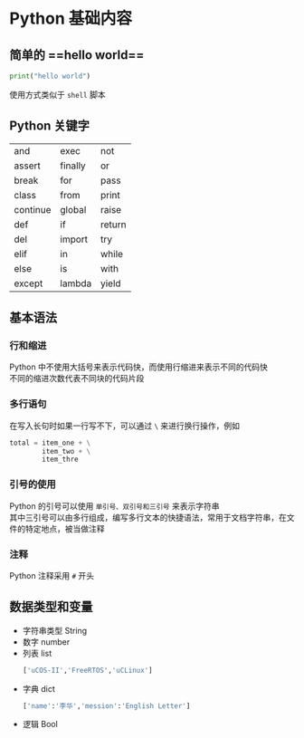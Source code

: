 # Python 基础内容

## 简单的 ==hello world==

```python
print("hello world")
```

使用方式类似于 `shell` 脚本

## Python 关键字

<table class="reference">
<tbody><tr><td>and</td><td>exec</td><td>not</td></tr>
<tr><td>assert</td><td>finally</td><td>or</td></tr>
<tr><td>break</td><td>for</td><td>pass</td></tr>
<tr><td>class</td><td>from</td><td>print</td></tr>
<tr><td>continue</td><td>global</td><td>raise</td></tr>
<tr><td>def</td><td>if</td><td>return</td></tr>
<tr><td>del</td><td>import</td><td>try</td></tr>
<tr><td>elif</td><td>in</td><td>while</td></tr>
<tr><td>else</td><td>is</td><td>with </td></tr>
<tr><td>except</td><td>lambda</td><td>yield</td></tr>
</tbody></table>

## 基本语法

### 行和缩进

Python 中不使用大括号来表示代码快，而使用行缩进来表示不同的代码快\
不同的缩进次数代表不同块的代码片段

### 多行语句

在写入长句时如果一行写不下，可以通过 `\` 来进行换行操作，例如

```python
total = item_one + \
        item_two + \
        item_thre
```

### 引号的使用

Python 的引号可以使用 `单引号、双引号和三引号` 来表示字符串\
其中三引号可以由多行组成，编写多行文本的快捷语法，常用于文档字符串，在文件的特定地点，被当做注释

### 注释

Python 注释采用 `#` 开头

## 数据类型和变量

- 字符串类型 String
- 数字 number
- 列表 list
  ```python
  ['uCOS-II','FreeRTOS','uCLinux']
  ```
- 字典 dict
  ```python
  ['name':'李华','mession':'English Letter']
  ```
- 逻辑 Bool


